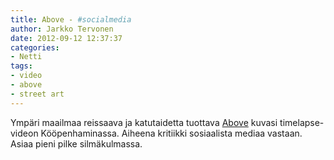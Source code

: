 ```yaml
---
title: Above - #socialmedia
author: Jarkko Tervonen
date: 2012-09-12 12:37:37
categories:
- Netti
tags:
- video
- above
- street art
---
```

Ympäri maailmaa reissaava ja katutaidetta tuottava <a href="http://www.goabove.com/">Above</a> kuvasi timelapse-videon Kööpenhaminassa. Aiheena kritiikki sosiaalista mediaa vastaan. Asiaa pieni pilke silmäkulmassa.
